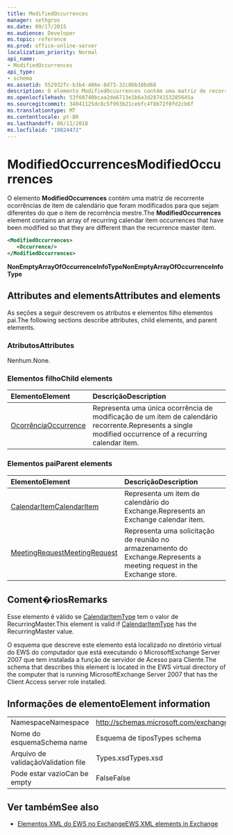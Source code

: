 ```yaml
---
title: ModifiedOccurrences
manager: sethgros
ms.date: 09/17/2015
ms.audience: Developer
ms.topic: reference
ms.prod: office-online-server
localization_priority: Normal
api_name:
- ModifiedOccurrences
api_type:
- schema
ms.assetid: 552932fc-b3b4-486e-8d73-32c0bb10bd68
description: O elemento ModifiedOccurrences contém uma matriz de recorrente ocorrências de item de calendário que foram modificados para que sejam diferentes do que o item de recorrência mestre.
ms.openlocfilehash: 53f60740bcaa2de6713e1b6a3d2874153285645a
ms.sourcegitcommit: 34041125dc8c5f993b21cebfc4f8b72f0fd2cb6f
ms.translationtype: MT
ms.contentlocale: pt-BR
ms.lasthandoff: 06/11/2018
ms.locfileid: "19824472"
---
```

# <a name="modifiedoccurrences"></a><span data-ttu-id="95cee-103">ModifiedOccurrences</span><span class="sxs-lookup"><span data-stu-id="95cee-103">ModifiedOccurrences</span></span>

<span data-ttu-id="95cee-104">O elemento **ModifiedOccurrences** contém uma matriz de recorrente ocorrências de item de calendário que foram modificados para que sejam diferentes do que o item de recorrência mestre.</span><span class="sxs-lookup"><span data-stu-id="95cee-104">The **ModifiedOccurrences** element contains an array of recurring calendar item occurrences that have been modified so that they are different than the recurrence master item.</span></span> 
  
```xml
<ModifiedOccurrences>
   <Occurrence/>
</ModifiedOccurrences>
```

 <span data-ttu-id="95cee-105">**NonEmptyArrayOfOccurrenceInfoType**</span><span class="sxs-lookup"><span data-stu-id="95cee-105">**NonEmptyArrayOfOccurrenceInfoType**</span></span>
## <a name="attributes-and-elements"></a><span data-ttu-id="95cee-106">Attributes and elements</span><span class="sxs-lookup"><span data-stu-id="95cee-106">Attributes and elements</span></span>

<span data-ttu-id="95cee-107">As seções a seguir descrevem os atributos e elementos filho elementos pai.</span><span class="sxs-lookup"><span data-stu-id="95cee-107">The following sections describe attributes, child elements, and parent elements.</span></span>
  
### <a name="attributes"></a><span data-ttu-id="95cee-108">Atributos</span><span class="sxs-lookup"><span data-stu-id="95cee-108">Attributes</span></span>

<span data-ttu-id="95cee-109">Nenhum.</span><span class="sxs-lookup"><span data-stu-id="95cee-109">None.</span></span>
  
### <a name="child-elements"></a><span data-ttu-id="95cee-110">Elementos filho</span><span class="sxs-lookup"><span data-stu-id="95cee-110">Child elements</span></span>

|<span data-ttu-id="95cee-111">**Elemento**</span><span class="sxs-lookup"><span data-stu-id="95cee-111">**Element**</span></span>|<span data-ttu-id="95cee-112">**Descrição**</span><span class="sxs-lookup"><span data-stu-id="95cee-112">**Description**</span></span>|
|:-----|:-----|
|[<span data-ttu-id="95cee-113">Ocorrência</span><span class="sxs-lookup"><span data-stu-id="95cee-113">Occurrence</span></span>](occurrence.md) <br/> |<span data-ttu-id="95cee-114">Representa uma única ocorrência de modificação de um item de calendário recorrente.</span><span class="sxs-lookup"><span data-stu-id="95cee-114">Represents a single modified occurrence of a recurring calendar item.</span></span>  <br/> |
   
### <a name="parent-elements"></a><span data-ttu-id="95cee-115">Elementos pai</span><span class="sxs-lookup"><span data-stu-id="95cee-115">Parent elements</span></span>

|<span data-ttu-id="95cee-116">**Elemento**</span><span class="sxs-lookup"><span data-stu-id="95cee-116">**Element**</span></span>|<span data-ttu-id="95cee-117">**Descrição**</span><span class="sxs-lookup"><span data-stu-id="95cee-117">**Description**</span></span>|
|:-----|:-----|
|[<span data-ttu-id="95cee-118">CalendarItem</span><span class="sxs-lookup"><span data-stu-id="95cee-118">CalendarItem</span></span>](calendaritem.md) <br/> |<span data-ttu-id="95cee-119">Representa um item de calendário do Exchange.</span><span class="sxs-lookup"><span data-stu-id="95cee-119">Represents an Exchange calendar item.</span></span>  <br/> |
|[<span data-ttu-id="95cee-120">MeetingRequest</span><span class="sxs-lookup"><span data-stu-id="95cee-120">MeetingRequest</span></span>](meetingrequest.md) <br/> |<span data-ttu-id="95cee-121">Representa uma solicitação de reunião no armazenamento do Exchange.</span><span class="sxs-lookup"><span data-stu-id="95cee-121">Represents a meeting request in the Exchange store.</span></span>  <br/> |
   
## <a name="remarks"></a><span data-ttu-id="95cee-122">Coment�rios</span><span class="sxs-lookup"><span data-stu-id="95cee-122">Remarks</span></span>

<span data-ttu-id="95cee-123">Esse elemento é válido se [CalendarItemType](calendaritemtype.md) tem o valor de RecurringMaster.</span><span class="sxs-lookup"><span data-stu-id="95cee-123">This element is valid if [CalendarItemType](calendaritemtype.md) has the RecurringMaster value.</span></span> 
  
<span data-ttu-id="95cee-124">O esquema que descreve este elemento está localizado no diretório virtual do EWS do computador que está executando o MicrosoftExchange Server 2007 que tem instalada a função de servidor de Acesso para Cliente.</span><span class="sxs-lookup"><span data-stu-id="95cee-124">The schema that describes this element is located in the EWS virtual directory of the computer that is running MicrosoftExchange Server 2007 that has the Client Access server role installed.</span></span>
  
## <a name="element-information"></a><span data-ttu-id="95cee-125">Informações de elemento</span><span class="sxs-lookup"><span data-stu-id="95cee-125">Element information</span></span>

|||
|:-----|:-----|
|<span data-ttu-id="95cee-126">Namespace</span><span class="sxs-lookup"><span data-stu-id="95cee-126">Namespace</span></span>  <br/> |http://schemas.microsoft.com/exchange/services/2006/types  <br/> |
|<span data-ttu-id="95cee-127">Nome do esquema</span><span class="sxs-lookup"><span data-stu-id="95cee-127">Schema name</span></span>  <br/> |<span data-ttu-id="95cee-128">Esquema de tipos</span><span class="sxs-lookup"><span data-stu-id="95cee-128">Types schema</span></span>  <br/> |
|<span data-ttu-id="95cee-129">Arquivo de validação</span><span class="sxs-lookup"><span data-stu-id="95cee-129">Validation file</span></span>  <br/> |<span data-ttu-id="95cee-130">Types.xsd</span><span class="sxs-lookup"><span data-stu-id="95cee-130">Types.xsd</span></span>  <br/> |
|<span data-ttu-id="95cee-131">Pode estar vazio</span><span class="sxs-lookup"><span data-stu-id="95cee-131">Can be empty</span></span>  <br/> |<span data-ttu-id="95cee-132">False</span><span class="sxs-lookup"><span data-stu-id="95cee-132">False</span></span>  <br/> |
   
## <a name="see-also"></a><span data-ttu-id="95cee-133">Ver também</span><span class="sxs-lookup"><span data-stu-id="95cee-133">See also</span></span>



- [<span data-ttu-id="95cee-134">Elementos XML do EWS no Exchange</span><span class="sxs-lookup"><span data-stu-id="95cee-134">EWS XML elements in Exchange</span></span>](ews-xml-elements-in-exchange.md)


